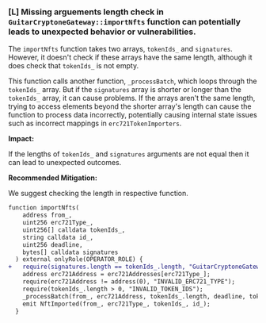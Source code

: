### [L] Missing arguements length check in `GuitarCryptoneGateway::importNfts` function can potentially leads to unexpected behavior or vulnerabilities.

The `importNfts` function takes two arrays, `tokenIds_` and `signatures`. However, it doesn't check if these arrays have the same length, although it does check that `tokenIds_` is not empty.

This function calls another function, `_processBatch`, which loops through the `tokenIds_` array. But if the `signatures` array is shorter or longer than the `tokenIds_` array, it can cause problems. 
If the arrays aren't the same length, trying to access elements beyond the shorter array's length can cause the function to process data incorrectly, potentially causing internal state issues such as 
incorrect mappings in `erc721TokenImporters`.

**Impact:** 

If the lengths of `tokenIds_` and `signatures` arguments are not equal then it can lead to unexpected outcomes.

**Recommended Mitigation:** 

We suggest checking the length in respective function.

```diff
function importNfts(
    address from_,
    uint256 erc721Type_,
    uint256[] calldata tokenIds_,
    string calldata id_,
    uint256 deadline,
    bytes[] calldata signatures
  ) external onlyRole(OPERATOR_ROLE) {
+   require(signatures.length == tokenIds_.length, "GuitarCryptoneGateway: Arguements_Length_Mismatch");
    address erc721Address = erc721Addresses[erc721Type_];  
    require(erc721Address != address(0), "INVALID_ERC721_TYPE");
    require(tokenIds_.length > 0, "INVALID_TOKEN_IDS"); 
    _processBatch(from_, erc721Address, tokenIds_.length, deadline, tokenIds_, signatures);
    emit NftImported(from_, erc721Type_, tokenIds_, id_);
  }
```

